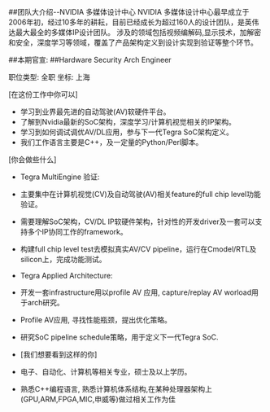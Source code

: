 ##团队大介绍--NVIDIA 多媒体设计中心 
NVIDIA 多媒体设计中心最早成立于2006年初，经过10多年的耕耘，目前已经成长为超过160人的设计团队，是英伟达最大最全的多媒体IP设计团队。
涉及的领域包括视频编解码,显示技术，加解密和安全，深度学习等领域，覆盖了产品架构定义到设计实现到验证等整个环节。

##本期官宣:
##Hardware Security Arch Engineer

职位类型: 全职     坐标: 上海

[在这份工作中你可以]
- 学习到业界最先进的自动驾驶(AV)软硬件平台。
- 了解到Nvidia最新的SoC架构，深度学习/计算机视觉相关的IP架构。
- 学习到如何调试调优AV/DL应用，参与下一代Tegra SoC架构定义。
- 我们工作语言主要是C++，及一定量的Python/Perl脚本。

[你会做些什么]
- Tegra MultiEngine 验证:
- 主要集中在计算机视觉(CV)及自动驾驶(AV)相关feature的full chip level功能验证。
- 需要理解SoC架构，CV/DL IP软硬件架构，针对性的开发driver及一套可以支持多个IP协同工作的framework。
- 构建full chip level test去模拟真实AV/CV pipeline，运行在Cmodel/RTL及silicon上，完成功能测试。
- Tegra Applied Architecture:
- 开发一套infrastructure用以profile AV 应用, capture/replay AV worload用于arch研究。
- Profile AV应用, 寻找性能瓶颈，提出优化策略。
- 研究SoC pipeline schedule策略，用于定义下一代Tegra SoC.

- [我们想要看到这样的你]
- 电子、自动化、计算机等相关专业，硕士及以上学历。
- 熟悉C++编程语言, 熟悉计算机体系结构,在某种处理器架构上(GPU,ARM,FPGA,MIC,申威等)做过相关工作为佳

